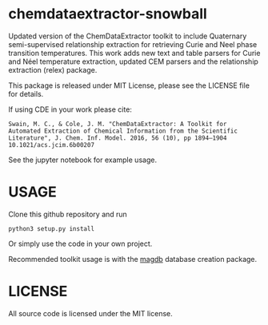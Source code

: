 # chemdataextractor-snowball
Updated version of the ChemDataExtractor toolkit to include Quaternary semi-supervised relationship extraction for
retrieving Curie and Neel phase transition temperatures. This work adds new text and table parsers for Curie and Néel
temperature extraction, updated CEM parsers and the relationship extraction (relex) package.

This package is released under MIT License, please see the LICENSE file for details.

If using CDE in your work please cite:
```
Swain, M. C., & Cole, J. M. "ChemDataExtractor: A Toolkit for Automated Extraction of Chemical Information from the Scientific Literature", J. Chem. Inf. Model. 2016, 56 (10), pp 1894–1904 10.1021/acs.jcim.6b00207
```

See the jupyter notebook for example usage.


# USAGE
Clone this github repository and run 
```
python3 setup.py install
```

Or simply use the code in your own project.

Recommended toolkit usage is with the [magdb](https://github.com/cjcourt/magdb) database creation package.

# LICENSE
All source code is licensed under the MIT license.

